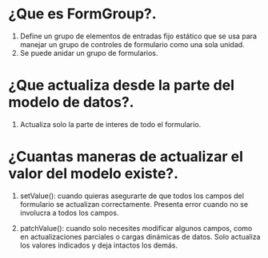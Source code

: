 # ¿Que es FormGroup?.
  1. Define un grupo de elementos de entradas fijo estático que se usa para manejar un grupo de controles de formulario como una sola unidad.
  2. Se puede anidar un grupo de formularios.

# ¿Que actualiza desde la parte del modelo de datos?.
  1. Actualiza solo la parte de interes de todo el formulario.

# ¿Cuantas maneras de actualizar el valor del modelo existe?.
  1. setValue(): cuando quieras asegurarte de que todos los campos del formulario se actualizan correctamente.
     Presenta error cuando no se involucra a todos los campos.
 
  2. patchValue(): cuando solo necesites modificar algunos campos, como en actualizaciones parciales o cargas   dinámicas de datos.
     Solo actualiza los valores indicados y deja intactos los demás.

